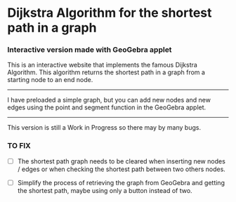 # Dijkstra Algorithm for the shortest path in a graph

### Interactive version made with GeoGebra applet

This is an interactive website that implements the famous Dijkstra Algorithm. This algorithm returns the shortest path in a graph from a starting node to an end node.

---

I have preloaded a simple graph, but you can add new nodes and new edges using the point and segment function in the GeoGebra applet.

---

This version is still a Work in Progress so there may by many bugs.

### TO FIX

- [ ] The shortest path graph needs to be cleared when inserting new nodes / edges or when checking the shortest path between two others nodes.

- [ ] Simplify the process of retrieving the graph from GeoGebra and getting the shortest path, maybe using only a button instead of two.
